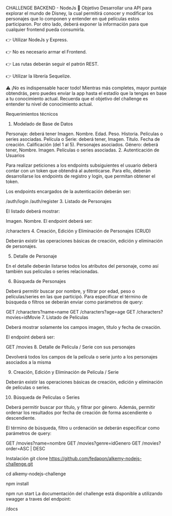 
CHALLENGE BACKEND - NodeJs 🚀
Objetivo
Desarrollar una API para explorar el mundo de Disney, la cual permitirá conocer y modificar los personajes que lo componen y entender en qué películas estos participaron. Por otro lado, deberá exponer la información para que cualquier frontend pueda consumirla.

👉 Utilizar NodeJs y Express.

👉 No es necesario armar el Frontend.

👉 Las rutas deberán seguir el patrón REST.

👉 Utilizar la librería Sequelize.

⚠️ ¡No es indispensable hacer todo! Mientras más completes, mayor puntaje obtendrás, pero puedes enviar la app hasta el estadío que la tengas en base a tu conocimiento actual. Recuerda que el objetivo del challenge es entender tu nivel de conocimiento actual.

Requerimientos técnicos
1. Modelado de Base de Datos

Personaje: deberá tener
Imagen.
Nombre.
Edad.
Peso.
Historia.
Películas o series asociadas.
Película o Serie: deberá tener,
Imagen.
Título.
Fecha de creación.
Calificación (del 1 al 5).
Personajes asociados.
Género: deberá tener,
Nombre.
Imagen.
Películas o series asociadas.
2. Autenticación de Usuarios

Para realizar peticiones a los endpoints subsiguientes el usuario deberá contar con un token que obtendrá al autenticarse. Para ello, deberán desarrollarse los endpoints de registro y login, que permitan obtener el token.

Los endpoints encargados de la autenticación deberán ser:

/auth/login
/auth/register
3. Listado de Personajes

El listado deberá mostrar:

Imagen.
Nombre.
El endpoint deberá ser:

/characters
4. Creación, Edición y Eliminación de Personajes (CRUD)

Deberán existir las operaciones básicas de creación, edición y eliminación de personajes.

5. Detalle de Personaje

En el detalle deberán listarse todos los atributos del personaje, como así también sus películas o series relacionadas.

6. Búsqueda de Personajes

Deberá permitir buscar por nombre, y filtrar por edad, peso o películas/series en las que participó. Para especificar el término de búsqueda o filtros se deberán enviar como parámetros de query:

GET /characters?name=name
GET /characters?age=age
GET /characters?movies=idMovie
7. Listado de Películas

Deberá mostrar solamente los campos imagen, título y fecha de creación.

El endpoint deberá ser:

GET /movies
8. Detalle de Película / Serie con sus personajes

Devolverá todos los campos de la película o serie junto a los personajes asociados a la misma

9. Creación, Edición y Eliminación de Película / Serie

Deberán existir las operaciones básicas de creación, edición y eliminación de películas o series.

10. Búsqueda de Películas o Series

Deberá permitir buscar por título, y filtrar por género. Además, permitir ordenar los resultados por fecha de creación de forma ascendiente o descendiente.

El término de búsqueda, filtro u ordenación se deberán especificar como parámetros de query:

GET /movies?name=nombre
GET /movies?genre=idGenero
GET /movies?order=ASC | DESC

Instalación
git clone https://github.com/fedapon/alkemy-nodejs-challenge.git

cd alkemy-nodejs-challenge

npm install

npm run start
La documentación del challenge está disponible a utilizando swagger a traves del endpoint:

/docs
